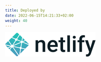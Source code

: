 ```yaml
---
title: Deployed by
date: 2022-06-15T14:21:33+02:00
weight: 40
---
```

[![_Netlify_](logo/Netlify.svg)](https://netlify.com) 
